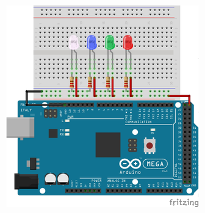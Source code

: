 ![1](https://github.com/valeria1178/1.PROYECTO-/blob/master/imagenes/probador%20de%20led%20protoboard.jpg)
